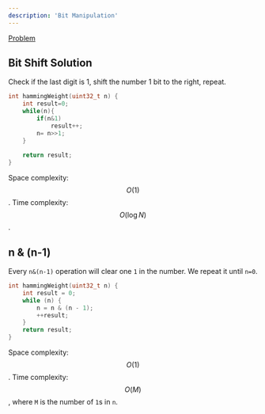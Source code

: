 ```yaml
---
description: 'Bit Manipulation'
---
```


[Problem](https://leetcode.com/problems/number-of-1-bits/)

## Bit Shift Solution

Check if the last digit is 1, shift the number 1 bit to the right, repeat.

```cpp
int hammingWeight(uint32_t n) {
    int result=0;
    while(n){
        if(n&1)
            result++;
        n= n>>1;
    }
    
    return result;
}
```

Space complexity: $$O(1)$$. Time complexity: $$O(\log N)$$.

## n & (n-1)

Every `n&(n-1)` operation will clear one `1` in the number. We repeat it until `n=0`.

```cpp
int hammingWeight(uint32_t n) {
    int result = 0;
    while (n) {
        n = n & (n - 1);
        ++result;
    }
    return result;
}
```

Space complexity: $$O(1)$$. Time complexity: $$O(M)$$, where `M` is the number of `1`s in `n`.
